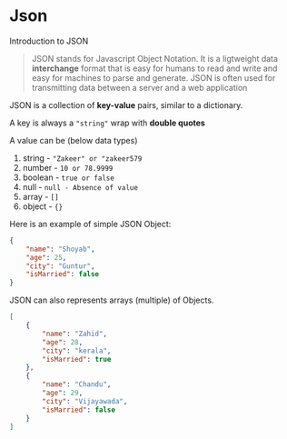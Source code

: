 # Json
Introduction to JSON
> JSON stands for Javascript Object Notation. It is a ligtweight data **interchange** format that is easy for humans to read and write and easy for machines to parse and generate.
JSON is often used for transmitting data between a server and a web application


JSON is a collection of **key-value** pairs, similar to a dictionary.

A key is always a `"string"` wrap with **double quotes** 

A value can be (below data types)
1. string - `"Zakeer" or "zakeer579`
1. number - `10 or 78.9999`
1. boolean - `true or false`
1. null - `null - Absence of value`
1. array - `[]`
1. object - `{}`

Here is an example of simple JSON Object:
```json
{
    "name": "Shoyab",
    "age": 25,
    "city": "Guntur",
    "isMarried": false
}
```

JSON can also represents arrays (multiple) of Objects.
```json
[
    {
        "name": "Zahid",
        "age": 28,
        "city": "kerala",
        "isMarried": true
    },
    {
        "name": "Chandu",
        "age": 29,
        "city": "Vijayawada",
        "isMarried": false
    }
]
```